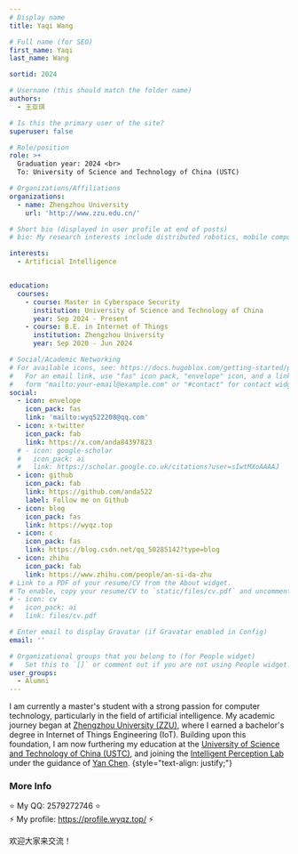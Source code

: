```yaml
---
# Display name
title: Yaqi Wang

# Full name (for SEO)
first_name: Yaqi
last_name: Wang

sortid: 2024

# Username (this should match the folder name)
authors:
  - 王亚琪

# Is this the primary user of the site?
superuser: false

# Role/position
role: >+
  Graduation year: 2024 <br>
  To: University of Science and Technology of China (USTC)

# Organizations/Affiliations
organizations:
  - name: Zhengzhou University
    url: 'http://www.zzu.edu.cn/'

# Short bio (displayed in user profile at end of posts)
# bio: My research interests include distributed robotics, mobile computing and programmable matter.

interests:
  - Artificial Intelligence


education:
  courses:
    - course: Master in Cyberspace Security
      institution: University of Science and Technology of China
      year: Sep 2024 - Present
    - course: B.E. in Internet of Things
      institution: Zhengzhou University
      year: Sep 2020 - Jun 2024

# Social/Academic Networking
# For available icons, see: https://docs.hugoblox.com/getting-started/page-builder/#icons
#   For an email link, use "fas" icon pack, "envelope" icon, and a link in the
#   form "mailto:your-email@example.com" or "#contact" for contact widget.
social:
  - icon: envelope
    icon_pack: fas
    link: 'mailto:wyq522208@qq.com'
  - icon: x-twitter
    icon_pack: fab
    link: https://x.com/anda84397823
  # - icon: google-scholar
  #   icon_pack: ai
  #   link: https://scholar.google.co.uk/citations?user=sIwtMXoAAAAJ
  - icon: github
    icon_pack: fab
    link: https://github.com/anda522
    label: Follow me on Github
  - icon: blog
    icon_pack: fas
    link: https://wyqz.top
  - icon: c
    icon_pack: fas
    link: https://blog.csdn.net/qq_50285142?type=blog
  - icon: zhihu
    icon_pack: fab
    link: https://www.zhihu.com/people/an-si-da-zhu
# Link to a PDF of your resume/CV from the About widget.
# To enable, copy your resume/CV to `static/files/cv.pdf` and uncomment the lines below.
# - icon: cv
#   icon_pack: ai
#   link: files/cv.pdf

# Enter email to display Gravatar (if Gravatar enabled in Config)
email: ''

# Organizational groups that you belong to (for People widget)
#   Set this to `[]` or comment out if you are not using People widget.
user_groups:
  - Alumni
---
```


I am currently a master's student with a strong passion for computer technology, particularly in the field of artificial intelligence. My academic journey began at [Zhengzhou University (ZZU)](http://www.zzu.edu.cn/), where I earned a bachelor's degree in Internet of Things Engineering (IoT). Building upon this foundation, I am now furthering my education at the [University of Science and Technology of China (USTC)](https://www.ustc.edu.cn/), and joining the [Intelligent Perception Lab](https://ustc-ip-lab.github.io/) under the guidance of [Yan Chen](https://ustc-ip-lab.github.io/author/yan-chen/).
{style="text-align: justify;"}

### More Info

:star: My QQ: 2579272746 :star: <br>
:zap: My profile: https://profile.wyqz.top/ :zap:

欢迎大家来交流！